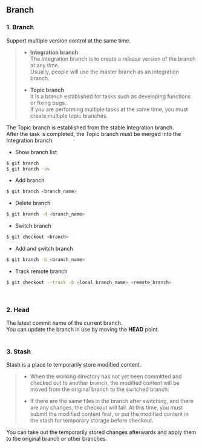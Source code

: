 ## Branch
### 1. Branch
Support multiple version control at the same time.

>- **Integration branch**  
>    The Integration branch is to create a release version of the branch at any time.  
>    Usually, people will use the master branch as an integration branch.  
>
>- **Topic branch**  
>    It is a branch established for tasks such as developing functions or fixing bugs.  
>    If you are performing multiple tasks at the same time, you must create multiple topic branches.  

The Topic branch is established from the stable Integration branch.  
After the task is completed, the Topic branch must be merged into the Integration branch.          
  
- Show branch list
```sh
$ git branch
$ git branch -vv
```
- Add branch
```sh
$ git branch <branch_name>
```
- Delete branch
```sh
$ git branch -d <branch_name>
```
- Switch branch
```sh
$ git checkout <branch>
```
- Add and switch branch
```sh
$ git branch -b <branch_name>
```
- Track remote branch
```sh
$ git checkout --track -b <local_branch_name> <remote_branch>
```
<br>

### 2. Head  
The latest commit name of the current branch.  
You can update the branch in use by moving the **HEAD** point.  
<br>

### 3. Stash
Stash is a place to temporarily store modified content.  
>- When the working directory has not yet been committed and checked out to another branch, the modified content will be moved from the original branch to the switched branch.  
>  
>- If there are the same files in the branch after switching, and there are any changes, the checkout will fail. At this time, you must submit the modified content first, or put the modified content in the stash for temporary storage before checkout.

You can take out the temporarily stored changes afterwards and apply them to the original branch or other branches.
